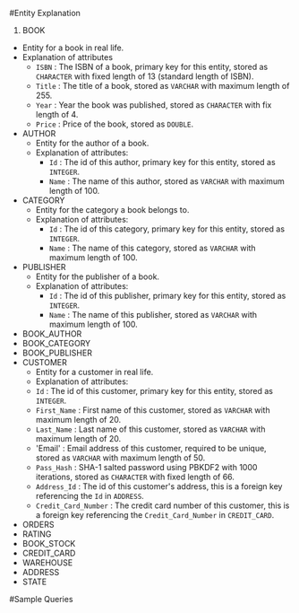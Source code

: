#Entity Explanation
1. BOOK
  - Entity for a book in real life.
  - Explanation of attributes
    - `ISBN` : The ISBN of a book, primary key for this entity, stored as `CHARACTER` with fixed length of 13 (standard length of ISBN).
    - `Title` : The title of a book, stored as `VARCHAR` with maximum length of 255.
    - `Year` : Year the book was published, stored as `CHARACTER` with fix length of 4.
    - `Price` : Price of the book, stored as `DOUBLE`.
- AUTHOR
  - Entity for the author of a book.
  - Explanation of attributes:
    - `Id` : The id of this author, primary key for this entity, stored as `INTEGER`.
    - `Name` : The name of this author, stored as `VARCHAR` with maximum length of 100.
- CATEGORY
  - Entity for the category a book belongs to.
  - Explanation of attributes:
    - `Id` : The id of this category, primary key for this entity, stored as `INTEGER`.
    - `Name` : The name of this category, stored as `VARCHAR` with maximum length of 100.
- PUBLISHER
  - Entity for the publisher of a book.
  - Explanation of attributes:
    - `Id` : The id of this publisher, primary key for this entity, stored as `INTEGER`.
    - `Name` : The name of this publisher, stored as `VARCHAR` with maximum length of 100.
- BOOK_AUTHOR
- BOOK_CATEGORY
- BOOK_PUBLISHER
- CUSTOMER
  - Entity for a customer in real life.
  - Explanation of attributes:
   - `Id` : The id of this customer, primary key for this entity, stored as `INTEGER`.
   - `First_Name` : First name of this customer, stored as `VARCHAR` with maximum length of 20.
   - `Last_Name` : Last name of this customer, stored as `VARCHAR` with maximum length of 20.
   - 'Email' : Email address of this customer, required to be unique, stored as `VARCHAR` with maximum length of 50.
   - `Pass_Hash` : SHA-1 salted password using PBKDF2 with 1000 iterations, stored as `CHARACTER` with fixed length of 66.
   - `Address_Id` : The id of this customer's address, this is a foreign key referencing the `Id` in `ADDRESS`.
   - `Credit_Card_Number` : The credit card number of this customer, this is a foreign key referencing the `Credit_Card_Number` in `CREDIT_CARD`.
- ORDERS
- RATING
- BOOK_STOCK
- CREDIT_CARD
- WAREHOUSE
- ADDRESS
- STATE

#Sample Queries
